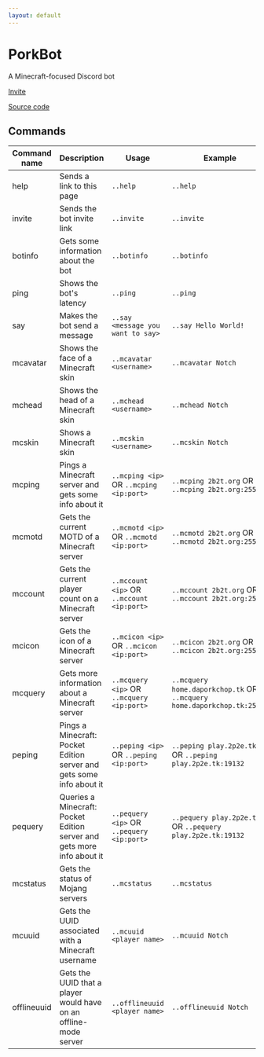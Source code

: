 ```yaml
---
layout: default
---
```


# PorkBot
A Minecraft-focused Discord bot

[Invite](https://discordapp.com/oauth2/authorize?client_id=287894637165936640&scope=bot&permissions=0)

[Source code](https://github.com/DaMatrix/PorkBot)

## Commands

| Command name | Description                                                            | Usage                                     | Example                                                                | Note                                                          |
|--------------|------------------------------------------------------------------------|-------------------------------------------|------------------------------------------------------------------------|---------------------------------------------------------------|
| help         | Sends a link to this page                                              | `..help`                                  | `..help`                                                               |                                                               |
| invite       | Sends the bot invite link                                              | `..invite`                                | `..invite`                                                             |                                                               |
| botinfo      | Gets some information about the bot                                    | `..botinfo`                               | `..botinfo`                                                            |                                                               |
| ping         | Shows the bot's latency                                                | `..ping`                                  | `..ping`                                                               |                                                               |
| say          | Makes the bot send a message                                           | `..say <message you want to say>`         | `..say Hello World!`                                                   |                                                               |
| mcavatar     | Shows the face of a Minecraft skin                                     | `..mcavatar <username>`                   | `..mcavatar Notch`                                                     | Also works with UUID instead of username                      |
| mchead       | Shows the head of a Minecraft skin                                     | `..mchead <username>`                     | `..mchead Notch`                                                       | Also works with UUID instead of username                      |
| mcskin       | Shows a Minecraft skin                                                 | `..mcskin <username>`                     | `..mcskin Notch`                                                       | Also works with UUID instead of username                      |
| mcping       | Pings a Minecraft server and gets some info about it                   | `..mcping <ip>` OR `..mcping <ip:port>`   | `..mcping 2b2t.org` OR `..mcping 2b2t.org:25565`                       |                                                               |
| mcmotd       | Gets the current MOTD of a Minecraft server                            | `..mcmotd <ip>` OR `..mcmotd <ip:port>`   | `..mcmotd 2b2t.org` OR `..mcmotd 2b2t.org:25565`                       |                                                               |
| mccount      | Gets the current player count on a Minecraft server                    | `..mccount <ip>` OR `..mccount <ip:port>` | `..mccount 2b2t.org` OR `..mccount 2b2t.org:25565`                     |                                                               |
| mcicon       | Gets the icon of a Minecraft server                                    | `..mcicon <ip>` OR `..mcicon <ip:port>`   | `..mcicon 2b2t.org` OR `..mcicon 2b2t.org:25565`                       |                                                               |
| mcquery      | Gets more information about a Minecraft server                         | `..mcquery <ip>` OR `..mcquery <ip:port>` | `..mcquery home.daporkchop.tk` OR `..mcquery home.daporkchop.tk:25565` | Only works if `enable-query` is `true` in `server.properties` |
| peping       | Pings a Minecraft: Pocket Edition server and gets some info about it   | `..peping <ip>` OR `..peping <ip:port>`   | `..peping play.2p2e.tk` OR `..peping play.2p2e.tk:19132`               |                                                               |
| pequery      | Queries a Minecraft: Pocket Edition server and gets more info about it | `..pequery <ip>` OR `..pequery <ip:port>` | `..pequery play.2p2e.tk` OR `..pequery play.2p2e.tk:19132`             | Only works if `enable-query` is `true` in `server.properties` |
| mcstatus     | Gets the status of Mojang servers                                      | `..mcstatus`                              | `..mcstatus`                                                           |                                                               |
| mcuuid       | Gets the UUID associated with a Minecraft username                     | `..mcuuid <player name>`                  | `..mcuuid Notch`                                                       |                                                               |
| offlineuuid  | Gets the UUID that a player would have on an offline-mode server       | `..offlineuuid <player name>`             | `..offlineuuid Notch`                                                  |                                                               |